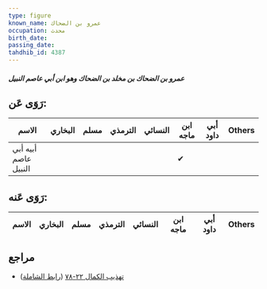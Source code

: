 ```yaml
---
type: figure
known_name: عمرو بن الضحاك
occupation: محدث
birth_date:
passing_date:
tahdhib_id: 4387
---
```

##### عمرو بن الضحاك بن مخلد بن الضحاك وهو ابن أبي عاصم النبيل

## رَوَى عَن:
| الاسم                | البخاري | مسلم | الترمذي | النسائي | ابن ماجه | أبي داود | Others |
| -------------------- | ------- | ---- | ------- | ------- | -------- | -------- | ------ |
| أبيه أبي عاصم النبيل |         |      |         |         | ✔        |          |        |
## رَوَى عَنه:
| الاسم | البخاري | مسلم | الترمذي | النسائي | ابن ماجه | أبي داود | Others |
| ----- | ------- | ---- | ------- | ------- | -------- | -------- | ------ |
## مراجع
- [تهذيب الكمال ٢٢-٧٨](obsidian://open?vault=Tahdhib-al-Kamal&file=Figures/٤٣٨٧-عمرو%20بن%20الضحاك%20بن%20مخلد%20بن%20الضحاك%20وهو%20ابن%20أبي%20عاصم%20النبيل) ([رابط الشاملة](https://shamela.ws/book/3722/11331))